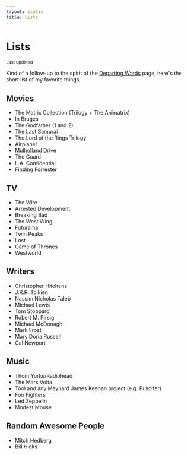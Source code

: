```yaml
---
layout: static
title: Lists
---
```


# Lists
<small>Last updated <a id="lastUpdated" target="_blank"></a></small>

Kind of a follow-up to the spirit of the [Departing Words](/departing) page, here's the short list of my favorite things.

## Movies
- The Matrix Collection (Trilogy + The Animatrix)
- In Bruges               
- The Godfather (1 and 2)
- The Last Samurai
- The Lord of the Rings Trilogy
- Airplane!
- Mulholland Drive
- The Guard
- L.A. Confidential
- Finding Forrester

## TV
- The Wire
- Arrested Development
- Breaking Bad
- The West Wing
- Futurama
- Twin Peaks
- Lost
- Game of Thrones
- Westworld

## Writers
- Christopher Hitchens
- J.R.R. Tolkien
- Nassim Nicholas Taleb
- Michael Lewis
- Tom Stoppard
- Robert M. Pirsig
- Michael McDonagh
- Mark Frost 
- Mary Doria Russell
- Cal Newport

## Music
- Thom Yorke/Radiohead
- The Mars Volta
- Tool and any Maynard James Keenan project (e.g. Puscifer)
- Foo Fighters
- Led Zeppelin
- Modest Mouse

## Random Awesome People
- Mitch Hedberg
- Bill Hicks


<script>
lastUpdated("lists")
</script>